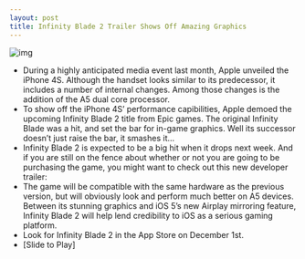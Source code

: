 ```yaml
---
layout: post
title: Infinity Blade 2 Trailer Shows Off Amazing Graphics
---
```

![img](http://media.idownloadblog.com/wp-content/uploads/2011/11/infinity-blade-2-ss.jpg)
* During a highly anticipated media event last month, Apple unveiled the iPhone 4S. Although the handset looks similar to its predecessor, it includes a number of internal changes. Among those changes is the addition of the A5 dual core processor.
* To show off the iPhone 4S’ performance capibilities, Apple demoed the upcoming Infinity Blade 2 title from Epic games. The original Infinity Blade was a hit, and set the bar for in-game graphics. Well its successor doesn’t just raise the bar, it smashes it…
* Infinity Blade 2 is expected to be a big hit when it drops next week. And if you are still on the fence about whether or not you are going to be purchasing the game, you might want to check out this new developer trailer:
* The game will be compatible with the same hardware as the previous version, but will obviously look and perform much better on A5 devices. Between its stunning graphics and iOS 5’s new Airplay mirroring feature, Infinity Blade 2 will help lend credibility to iOS as a serious gaming platform.
* Look for Infinity Blade 2 in the App Store on December 1st.
* [Slide to Play]

